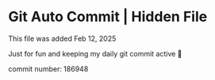 # Git Auto Commit | Hidden File

This file was added Feb 12, 2025

Just for fun and keeping my daily git commit active 🤪

commit number: 186948

